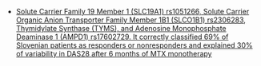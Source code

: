 * [Solute Carrier Family 19 Member 1 (SLC19A1) rs1051266, Solute Carrier Organic Anion Transporter Family Member 1B1 (SLCO1B1) rs2306283, Thymidylate Synthase (TYMS), and Adenosine Monophosphate Deaminase 1 (AMPD1) rs17602729. It correctly classified 69% of Slovenian patients as responders or nonresponders and explained 30% of variability in DAS28 after 6 months of MTX monotherapy](https://www.frontiersin.org/articles/10.3389/fphar.2018.00020/full)

